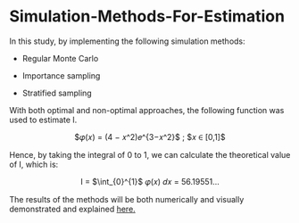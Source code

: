 # Simulation-Methods-For-Estimation

In this study, by implementing the following simulation methods:

- Regular Monte Carlo 

- Importance sampling

- Stratified sampling 

With both optimal and non-optimal approaches, the following function was used to estimate I.

<p align="center">
    $𝜑(𝑥) = (4 − 𝑥^2)𝑒^{3−𝑥^2}$  ; $𝑥 ∈ [0,1]$
</p>

Hence, by taking the integral of 0 to 1, we can calculate the theoretical value of I, which is:
<p align="center">
      I = $\int_{0}^{1}$ 𝜑(𝑥) 𝑑𝑥 = 56.19551…
</p>

The results of the methods will be both numerically and visually demonstrated and explained [here.](https://furkandanisman.github.io/Simulation-Methods-For-Estimation/Code/Monte-Carlo-Integration.html) 
